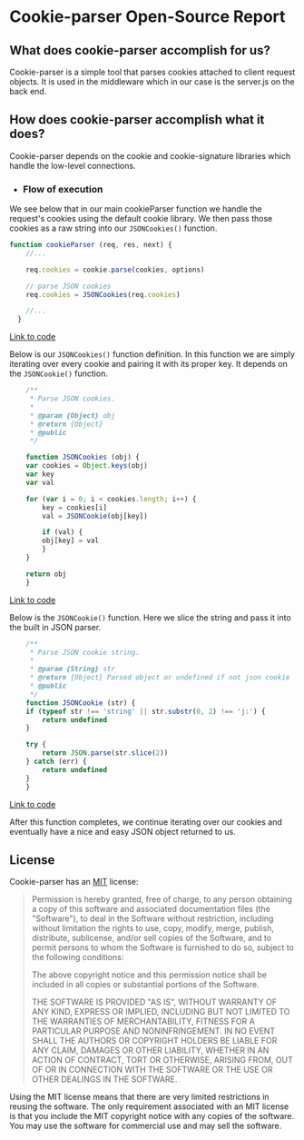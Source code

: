 # Cookie-parser Open-Source Report

## What does cookie-parser accomplish for us?

Cookie-parser is a simple tool that parses cookies attached to client request objects. It is used in the middleware which in our case is the server.js on the back end.

## How does cookie-parser accomplish what it does?

Cookie-parser depends on the cookie and cookie-signature libraries which handle the low-level connections.

* ### Flow of execution

We see below that in our main cookieParser function we handle the request's cookies using the default cookie library. We then pass those cookies as a raw string into our `JSONCookies()` function.

```javascript
function cookieParser (req, res, next) {
    //...

    req.cookies = cookie.parse(cookies, options)

    // parse JSON cookies
    req.cookies = JSONCookies(req.cookies)

    //...
  }
```
[Link to code][cookieParser]

Below is our `JSONCookies()` function definition. In this function we are simply iterating over every cookie and pairing it with its proper key. It depends on the `JSONCookie()` function.

```javascript
    /**
     * Parse JSON cookies.
     *
     * @param {Object} obj
     * @return {Object}
     * @public
     */

    function JSONCookies (obj) {
    var cookies = Object.keys(obj)
    var key
    var val

    for (var i = 0; i < cookies.length; i++) {
        key = cookies[i]
        val = JSONCookie(obj[key])

        if (val) {
        obj[key] = val
        }
    }

    return obj
    }
```
[Link to code][jsonCookies]

Below is the `JSONCookie()` function. Here we slice the string and pass it into the built in JSON parser.

```javascript
    /**
     * Parse JSON cookie string.
     *
     * @param {String} str
     * @return {Object} Parsed object or undefined if not json cookie
     * @public
     */
    function JSONCookie (str) {
    if (typeof str !== 'string' || str.substr(0, 2) !== 'j:') {
        return undefined
    }

    try {
        return JSON.parse(str.slice(2))
    } catch (err) {
        return undefined
    }
    }
```
[Link to code][jsonCookie]

After this function completes, we continue iterating over our cookies and eventually have a nice and easy JSON object returned to us.

## License

Cookie-parser has an [MIT][license] license:

 >Permission is hereby granted, free of charge, to any person obtaining a copy
of this software and associated documentation files (the "Software"), to deal
in the Software without restriction, including without limitation the rights
to use, copy, modify, merge, publish, distribute, sublicense, and/or sell
copies of the Software, and to permit persons to whom the Software is
furnished to do so, subject to the following conditions:
>
>The above copyright notice and this permission notice shall be included in all
copies or substantial portions of the Software.
>
>THE SOFTWARE IS PROVIDED "AS IS", WITHOUT WARRANTY OF ANY KIND, EXPRESS OR
IMPLIED, INCLUDING BUT NOT LIMITED TO THE WARRANTIES OF MERCHANTABILITY,
FITNESS FOR A PARTICULAR PURPOSE AND NONINFRINGEMENT. IN NO EVENT SHALL THE
AUTHORS OR COPYRIGHT HOLDERS BE LIABLE FOR ANY CLAIM, DAMAGES OR OTHER
LIABILITY, WHETHER IN AN ACTION OF CONTRACT, TORT OR OTHERWISE, ARISING FROM,
OUT OF OR IN CONNECTION WITH THE SOFTWARE OR THE USE OR OTHER DEALINGS IN THE
SOFTWARE.
 
Using the MIT license means that there are very limited restrictions in reusing the software.  The only requirement associated with an MIT license is that you include the MIT copyright notice with any copies of the software.  You may use the software for commercial use and may sell the software.

[cookieParser]:https://github.com/expressjs/cookie-parser/blob/6918b5081aec7d76072a17359106ff9b5d39a487/index.js#L39
[jsonCookies]:https://github.com/expressjs/cookie-parser/blob/6918b5081aec7d76072a17359106ff9b5d39a487/index.js#L103
[jsonCookie]:https://github.com/expressjs/cookie-parser/blob/6918b5081aec7d76072a17359106ff9b5d39a487/index.js#L83
[license]:https://github.com/expressjs/cookie-parser/blob/master/LICENSE